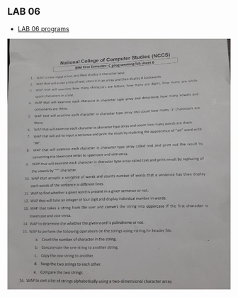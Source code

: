 ## LAB 06

- [LAB 06 programs](/First_Semester/C_Programming/LAB-06/)

![Question](/First_Semester/C_Programming/LAB-06/lab6%20Photo.jpg)